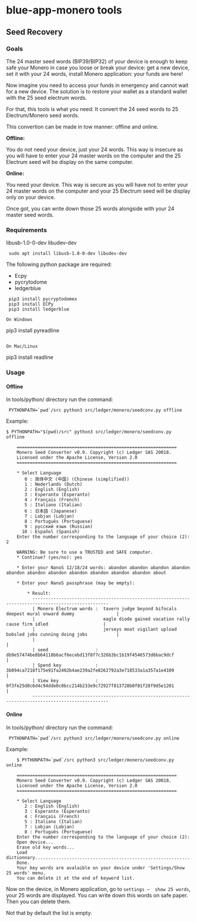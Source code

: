 # blue-app-monero tools


## Seed Recovery

### Goals

The 24 master seed words (BIP39/BIP32) of your device is enough to keep safe your Monero
in case you loose or break your device:  get a new device, set it with your 24 words, 
install Monero application: your funds are here!

Now imagine you need to access your funds in emergency and cannot wait for a new device. 
The solution is to restore your wallet as a standard wallet with the 25 seed electrum words.

For that, this tools is what you need: It convert the 24 seed words to 25 Electrum/Monero seed words.

This convertion can be made in tow manner: offline and online.

**Offline:**

You do not need your device, just your 24 words. This way is insecure as you will have to enter
your 24 master words on the computer and the 25 Electrum seed will be display on the same computer.

**Online:** 

You need your device. This way is secure as you will have not to enter your 24 master words on the computer
and your 25 Electrum seed will be display only on your device.

Once got, you can write down those 25 words alongside with your 24 master seed words.



### Requirements

libusb-1.0-0-dev
libudev-dev

     sudo apt install libusb-1.0-0-dev libudev-dev

The following python package are required:

- Ecpy
- pycrytodome
- ledgerblue
```
 pip3 install pycryptodomex
 pip3 install ECPy
 pip3 install ledgerblue
 
On Windows

``` 
 pip3 install pyreadline
```

On Mac/Linux

``` 
 pip3 install readline


### Usage

#### Offline

In tools/python/ directory run the command:

     PYTHONPATH=`pwd`/src python3 src/ledger/monero/seedconv.py offline

Example:

    $ PYTHONPATH="$(pwd)/src" python3 src/ledger/monero/seedconv.py offline

        =============================================================
        Monero Seed Converter v0.9. Copyright (c) Ledger SAS 20018.
        Licensed under the Apache License, Version 2.0
        =============================================================
                
        * Select Language
           0 : 简体中文 (中国) (Chinese (simplified))
           1 : Nederlands (Dutch)
           2 : English (English)
           3 : Esperanto (Esperanto)
           4 : Français (French)
           5 : Italiano (Italian)
           6 : 日本語 (Japanese)
           7 : Lobjan (Lobjan)
           8 : Português (Portuguese)
           9 : русский язык (Russian)
          10 : Español (Spanish)
        Enter the number corresponding to the language of your choice (2): 2

        WARNING: Be sure to use a TRUSTED and SAFE computer.
        * Continue? (yes/no): yes

        * Enter your NanoS 12/18/24 words: abandon abandon abandon abandon abandon abandon abandon abandon abandon abandon abandon about

        * Enter your NanoS passphrase (may be empty): 

            * Result:
              ---------------------------------------------------------------------------------------------------
              | Monero Electrum words :  tavern judge beyond bifocals deepest mural onward dummy                |
              |                          eagle diode gained vacation rally cause firm idled                     |
              |                          jerseys moat vigilant upload bobsled jobs cunning doing jobs           |
              |                                                                                                 |
              | seed                  :  db9e57474be8b64118b6acf6ecebd13f8f7c326b3bc1b19f4546573d6bac9dcf       |
              | Spend key             :  3b094ca7218f175e91fa2402b4ae239a2fe8262792a3e718533a1a357a1e4109       |
              | View key              :  0f3fe25d0c6d4c94dde0c0bcc214b233e9c72927f813728b0f01f28f9d5e1201       |
              ---------------------------------------------------------------------------------------------------


#### Online

In tools/python/ directory run the command:

     PYTHONPATH=`pwd`/src python3 src/ledger/monero/seedconv.py online

Example:

        $ PYTHONPATH=`pwd`/src python3 src/ledger/monero/seedconv.py online

        =============================================================
        Monero Seed Converter v0.9. Copyright (c) Ledger SAS 20018.
        Licensed under the Apache License, Version 2.0
        =============================================================
                
        * Select Language
           2 : English (English)
           3 : Esperanto (Esperanto)
           4 : Français (French)
           5 : Italiano (Italian)
           7 : Lobjan (Lobjan)
           8 : Português (Portuguese)
        Enter the number corresponding to the language of your choice (2): 
        Open device...
        Erase old key words...
        Load dictionnary................................................................................................
        Done.
        Your key words are avalaible on your device under 'Settings/Show 25 words' menu.
        You can delete it at the end of keyword list.

Now on the device, in Monero application, go to `settings ~  show 25 words`, your 25 words are displayed. 
You can write down this words on safe paper. Then you can delete them.

Not that by default the list is empty.

